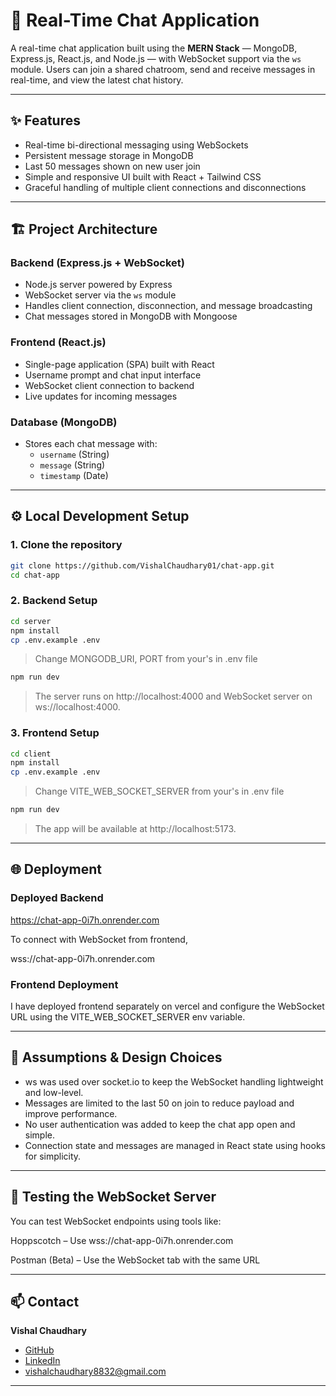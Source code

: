 # 💬 Real-Time Chat Application

A real-time chat application built using the **MERN Stack** — MongoDB, Express.js, React.js, and Node.js — with WebSocket support via the `ws` module. Users can join a shared chatroom, send and receive messages in real-time, and view the latest chat history.

---

## ✨ Features

- Real-time bi-directional messaging using WebSockets
- Persistent message storage in MongoDB
- Last 50 messages shown on new user join
- Simple and responsive UI built with React + Tailwind CSS
- Graceful handling of multiple client connections and disconnections

---

## 🏗️ Project Architecture

### Backend (Express.js + WebSocket)
- Node.js server powered by Express
- WebSocket server via the `ws` module
- Handles client connection, disconnection, and message broadcasting
- Chat messages stored in MongoDB with Mongoose

### Frontend (React.js)
- Single-page application (SPA) built with React
- Username prompt and chat input interface
- WebSocket client connection to backend
- Live updates for incoming messages

### Database (MongoDB)
- Stores each chat message with:
  - `username` (String)
  - `message` (String)
  - `timestamp` (Date)

---

## ⚙️ Local Development Setup

### 1. Clone the repository
```bash
git clone https://github.com/VishalChaudhary01/chat-app.git
cd chat-app
```

### 2. Backend Setup

```bash
cd server
npm install
cp .env.example .env
```

> Change MONGODB_URI, PORT from your's in .env file

```bash
npm run dev
```

> The server runs on http://localhost:4000 and WebSocket server on ws://localhost:4000.

### 3. Frontend Setup

```bash
cd client
npm install
cp .env.example .env
```

> Change VITE_WEB_SOCKET_SERVER from your's in .env file

```bash
npm run dev
```

> The app will be available at http://localhost:5173.

---

## 🌐 Deployment

### Deployed Backend

https://chat-app-0i7h.onrender.com

To connect with WebSocket from frontend,

wss://chat-app-0i7h.onrender.com

### Frontend Deployment
I have deployed frontend separately on vercel and configure the WebSocket URL using the VITE_WEB_SOCKET_SERVER env variable.

---

## 🧠 Assumptions & Design Choices
- ws was used over socket.io to keep the WebSocket handling lightweight and low-level.
- Messages are limited to the last 50 on join to reduce payload and improve performance.
- No user authentication was added to keep the chat app open and simple.
- Connection state and messages are managed in React state using hooks for simplicity.

---

## 🧪 Testing the WebSocket Server
You can test WebSocket endpoints using tools like:

Hoppscotch – Use wss://chat-app-0i7h.onrender.com

Postman (Beta) – Use the WebSocket tab with the same URL

---

## 📫 Contact

**Vishal Chaudhary**  
- [GitHub](https://github.com/VishalChaudhary01)  
- [LinkedIn](https://www.linkedin.com/in/vishal-chaudhary-32462922a)  
- vishalchaudhary8832@gmail.com

---
